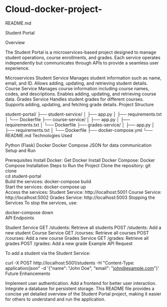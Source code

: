 # Cloud-docker-project-
README.md

Student Portal

Overview

The Student Portal is a microservices-based project designed to manage student operations, course enrollments, and grades. Each service operates independently but communicates through APIs to provide a seamless user experience.

Microservices
Student Service
Manages student information such as name, email, and ID.
Allows adding, updating, and retrieving student details.
Course Service
Manages course information including course names, codes, and descriptions.
Enables adding, updating, and retrieving course data.
Grades Service
Handles student grades for different courses.
Supports adding, updating, and fetching grade details.
Project Structure

student-portal/
├── student-service/
│   ├── app.py
│   ├── requirements.txt
│   └── Dockerfile
├── course-service/
│   ├── app.py
│   ├── requirements.txt
│   └── Dockerfile
├── grades-service/
│   ├── app.py
│   ├── requirements.txt
│   └── Dockerfile
├── docker-compose.yml
└── README.md
Technologies Used

Python (Flask)
Docker
Docker Compose
JSON for data communication
Setup and Run

Prerequisites
Install Docker: Get Docker
Install Docker Compose: Docker Compose Installation
Steps to Run the Project
Clone the repository:
git clone <repository-link>  
cd student-portal  
Build the services:
docker-compose build  
Start the services:
docker-compose up  
Access the services:
Student Service: http://localhost:5001
Course Service: http://localhost:5002
Grades Service: http://localhost:5003
Stopping the Services
To stop the services, use:

docker-compose down  
API Endpoints

Student Service
GET /students: Retrieve all students
POST /students: Add a new student
Course Service
GET /courses: Retrieve all courses
POST /courses: Add a new course
Grades Service
GET /grades: Retrieve all grades
POST /grades: Add a new grade
Example API Request

To add a student via the Student Service:

curl -X POST http://localhost:5001/students -H "Content-Type: application/json" -d '{"name": "John Doe", "email": "john@example.com"}'  
Future Enhancements

Implement user authentication.
Add a frontend for better user interaction.
Integrate a database for persistent storage.
This README file provides a concise yet detailed overview of the Student Portal project, making it easier for others to understand and run the application.
